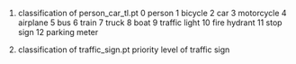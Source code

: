 1. classification of person_car_tl.pt 
0 person
1 bicycle
2 car
3 motorcycle
4 airplane
5 bus
6 train
7 truck
8 boat
9 traffic light
10 fire hydrant
11 stop sign
12 parking meter

2. classification of traffic_sign.pt
priority level of traffic sign